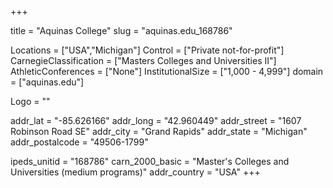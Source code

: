 
+++

title = "Aquinas College"
slug = "aquinas.edu_168786"

Locations = ["USA","Michigan"]
Control = ["Private not-for-profit"]
CarnegieClassification = ["Masters Colleges and Universities II"]
AthleticConferences = ["None"]
InstitutionalSize = ["1,000 - 4,999"]
domain = ["aquinas.edu"]

Logo = ""

addr_lat = "-85.626166"
addr_long = "42.960449"
addr_street = "1607 Robinson Road SE"
addr_city = "Grand Rapids"
addr_state = "Michigan"
addr_postalcode = "49506-1799"

ipeds_unitid = "168786"
carn_2000_basic = "Master's Colleges and Universities (medium programs)"
addr_country = "USA"
+++
    

